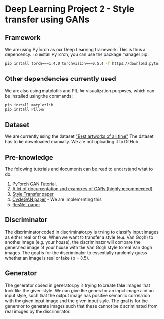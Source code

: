 # Deep Learning Project 2 - Style transfer using GANs

## Framework
We are using PyTorch as our Deep Learning framework.
This is thus a dependency.
To install PyTorch, you can use the package manager pip:

```bash
pip install torch===1.4.0 torchvision===0.5.0 -f https://download.pytorch.org/whl/torch_stable.html
```

## Other dependencies currently used
We are also using matplotlib and PIL for visualization purposes, which can be installed using the commands:
```bash
pip install matplotlib
pip install Pillow
```

## Dataset
We are currently using the dataset ["Best artworks of all time"](https://www.kaggle.com/ikarus777/best-artworks-of-all-time)
The dataset has to be downloaded manually. We are not uploading it to GitHub.

## Pre-knowledge
The following tutorials and documents can be read to understand what to do.
1) [PyTorch GAN Tutorial](https://pytorch.org/tutorials/beginner/dcgan_faces_tutorial.html).
2) [A lot of documentation and examples of GANs (highly recommended)](https://github.com/nashory/gans-awesome-applications)
3) [Style Transfer paper](https://arxiv.org/pdf/1703.07511.pdf)
4) [CycleGAN paper](https://arxiv.org/pdf/1703.10593.pdf) - We are implementing this
5) [ResNet paper](https://arxiv.org/pdf/1512.03385.pdf)

## Discriminator
The discriminator coded in discriminator.py is trying to classify input images as either real or fake. When we want to transfer a style (e.g. Van Gogh) to another image (e.g. your house), the discriminator will compare the generated image of your house with the Van Gogh style to real Van Gogh images. The goal is for the discriminator to essentially randomly guess whether an image is real or fake (p = 0.5).

## Generator
The generator coded in generator.py is trying to create fake images that look like the given style. We can give the generator an input image and an input style, such that the output image has positive semantic correlation with the given input image and the given input style. The goal is for the generator to generate images such that these cannot be discriminated from real images by the discriminator.
